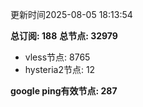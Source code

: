 更新时间2025-08-05 18:13:54

**总订阅: 188**
**总节点: 32979**
- vless节点: 8765
- hysteria2节点: 12

**google ping有效节点: 287**
